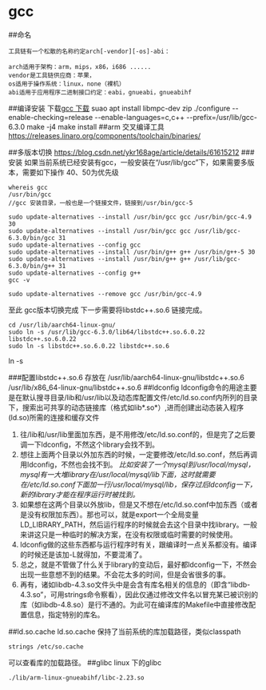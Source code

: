 gcc
==================
##命名
```
工具链有一个松散的名称约定arch[-vendor][-os]-abi：

arch适用于架构：arm，mips，x86，i686 ......
vendor是工具链供应商：苹果，
os适用于操作系统：linux，none（裸机）
abi适用于应用程序二进制接口约定：eabi，gnueabi，gnueabihf
```

##编译安装
	下载[gcc 下载](https://gcc.gnu.org/mirrors.html) 
	suao apt install libmpc-dev zip
	./configure --enable-checking=release --enable-languages=c,c++ --prefix=/usr/lib/gcc-6.3.0
	make -j4
	make install
##arm 交叉编译工具
https://releases.linaro.org/components/toolchain/binaries/

##多版本切换
https://blog.csdn.net/ykr168age/article/details/61615212
###安装
如果当前系统已经安装有gcc，一般安装在“/usr/lib/gcc”下，如果需要多版本，需要如下操作
40、50为优先级	

```
whereis gcc
/usr/bin/gcc
//gcc 安装目录，一般也是一个链接文件，链接到/usr/bin/gcc-5

sudo update-alternatives --install /usr/bin/gcc gcc /usr/bin/gcc-4.9 30
sudo update-alternatives --install /usr/bin/gcc gcc /usr/lib/gcc-6.3.0/bin/gcc 31
sudo update-alternatives --config gcc
sudo update-alternatives --install /usr/bin/g++ g++ /usr/bin/g++-5 30 
sudo update-alternatives --install /usr/bin/g++ g++ /usr/lib/gcc-6.3.0/bin/g++ 31
sudo update-alternatives --config g++
gcc -v

sudo update-alternatives --remove gcc /usr/bin/gcc-4.9

```
 至此 gcc版本切换完成
 下一步需要将libstdc++.so.6 链接完成。
 
```
cd /usr/lib/aarch64-linux-gnu/
sudo ln -s /usr/lib/gcc-6.3.0/lib64/libstdc++.so.6.0.22 libstdc++.so.6.0.22
sudo ln -s libstdc++.so.6.0.22 libstdc++.so.6

```
 ln -s 
 
###配置libstdc++.so.6
存放在
/usr/lib/aarch64-linux-gnu/libstdc++.so.6
/usr/lib/x86_64-linux-gnu/libstdc++.so.6
##ldconfig
ldconfig命令的用途主要是在默认搜寻目录/lib和/usr/lib以及动态库配置文件/etc/ld.so.conf内所列的目录下，搜索出可共享的动态链接库（格式如lib*.so*）,进而创建出动态装入程序(ld.so)所需的连接和缓存文件

1. 往/lib和/usr/lib里面加东西，是不用修改/etc/ld.so.conf的，但是完了之后要调一下ldconfig，不然这个library会找不到。
2. 想往上面两个目录以外加东西的时候，一定要修改/etc/ld.so.conf，然后再调用ldconfig，不然也会找不到。
	*比如安装了一个mysql到/usr/local/mysql，mysql有一大堆library在/usr/local/mysql/lib下面，这时就需要在/etc/ld.so.conf下面加一行/usr/local/mysql/lib，保存过后ldconfig一下，新的library才能在程序运行时被找到。*
3. 如果想在这两个目录以外放lib，但是又不想在/etc/ld.so.conf中加东西（或者是没有权限加东西）。那也可以，就是export一个全局变量LD_LIBRARY_PATH，然后运行程序的时候就会去这个目录中找library。一般来讲这只是一种临时的解决方案，在没有权限或临时需要的时候使用。
4. ldconfig做的这些东西都与运行程序时有关，跟编译时一点关系都没有。编译的时候还是该加-L就得加，不要混淆了。
5. 总之，就是不管做了什么关于library的变动后，最好都ldconfig一下，不然会出现一些意想不到的结果。不会花太多的时间，但是会省很多的事。
6. 再有，诸如libdb-4.3.so文件头中是会含有库名相关的信息的（即含“libdb-4.3.so”，可用strings命令察看），因此仅通过修改文件名以冒充某已被识别的库（如libdb-4.8.so）是行不通的。为此可在编译库的Makefile中直接修改配置信息，指定特别的库名。

##ld.so.cache
ld.so.cache 保持了当前系统的库加载路径，类似classpath

	strings /etc/so.cache
	
可以查看库的加载路径。
##glibc
linux 下的glibc
	
	./lib/arm-linux-gnueabihf/libc-2.23.so
